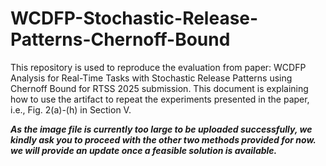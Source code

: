 # WCDFP-Stochastic-Release-Patterns-Chernoff-Bound
This repository is used to reproduce the evaluation from paper: WCDFP Analysis for Real-Time Tasks with Stochastic Release Patterns using Chernoff Bound for RTSS 2025 submission. This document is explaining how to use the artifact to repeat the experiments presented in the paper, i.e., Fig. 2(a)-(h) in Section V.

***As the image file is currently too large to be uploaded successfully, we kindly ask you to proceed with the other two methods provided for now. we will provide an update once a feasible solution is available.***
